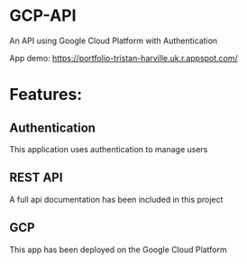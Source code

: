 # GCP-API
An API using Google Cloud Platform with Authentication

App demo: https://portfolio-tristan-harville.uk.r.appspot.com/

# Features:

## Authentication
This application uses authentication to manage users
## REST API
A full api documentation has been included in this project
## GCP
This app has been deployed on the Google Cloud Platform
